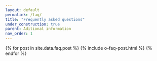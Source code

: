 ```yaml
---
layout: default
permalink: /faq/
title: "Frequently asked questions"
under_construction: true
parent: Aditional information
nav_order: 1
---
```

<script src="https://code.jquery.com/jquery-3.6.0.min.js"></script>
<script type="text/javascript" style="display:none;">
  var onPostClick = function (element) {

    var parentPanel = $(element).parents('.panel:first');
    parentPanel.siblings().find('.panel-collapse').removeClass('in');

    var collapsingPanel = parentPanel.find('.panel-collapse');

    var isVisible = collapsingPanel.hasClass('in');
    collapsingPanel.addClass('collapsing').removeClass('collapse in');
    if (!isVisible) {
        collapsingPanel.height(collapsingPanel.find('.panel-body:first').outerHeight());
    }
    setTimeout(function(){
        collapsingPanel.removeClass('collapsing').addClass('collapse');
        if (!isVisible){
            collapsingPanel.addClass('in');
        }
        collapsingPanel.height('');
    }, 350);
  };
</script>

<div class="faq-posts">
{% for post in site.data.faq.post %}
    {% include o-faq-post.html %}
{% endfor %}
</div>